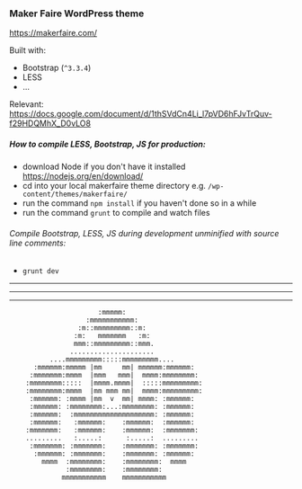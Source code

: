 ### Maker Faire WordPress theme
https://makerfaire.com/

Built with:
- Bootstrap (`^3.3.4`)
- LESS
- ...

Relevant: https://docs.google.com/document/d/1thSVdCn4Li_l7pVD6hFJvTrQuv-f29HDQMhX_D0vLO8

##### How to compile LESS, Bootstrap, JS for production:
- download Node if you don't have it installed https://nodejs.org/en/download/
- cd into your local makerfaire theme directory e.g. `/wp-content/themes/makerfaire/`
- run the command `npm install` if you haven't done so in a while
- run the command `grunt` to compile and watch files

###### Compile Bootstrap, LESS, JS during development unminified with source line comments:
- `grunt dev`


---
---
---

```
                      :mmmmm:                   
                   :mmmmmmmmmmm:                
                 :m::mmmmmmmmm::m:              
                :m:   mmmmmmm   :m:             
                mmm::mmmmmmmmm::mmm.            
               .....................            
          ....mmmmmmmmm:::::mmmmmmmmm....       
      :mmmmmm:mmmmm |mm     mm| mmmmmm:mmmmmm:  
     :mmmmmmm:mmmm  |mmm   mmm|  mmmm:mmmmmmmm: 
    :mmmmmmmm:::::  |mmmm.mmmm|  :::::mmmmmmmmm:
    :mmmmmmmm:mmmm  |mm mmm mm|  mmmm:mmmmmmmmm:
     :mmmmmm: :mmmm |mm  v  mm| mmmm: :mmmmmm:  
     :mmmmmm: :mmmmmmmm:...:mmmmmmmm: :mmmmmm:  
     :mmmmmm:  :mmmmmmmmmmmmmmmmmmmm: :mmmmmm:  
     :mmmmmm:   :mmmmmm:    :mmmmmm:  :mmmmmm:  
    :mmmmmmm:   :mmmmmm:    :mmmmmm:  :mmmmmmm: 
    .........   :.....:      :.....:  ......... 
     :mmmmmmm: :mmmmmmm:    :mmmmmmm: :mmmmmmm: 
      :mmmmmm: :mmmmmmm:    :mmmmmmm: :mmmmmm:  
        mmmm  :mmmmmmmm:    :mmmmmmmm:  mmmm    
              :mmmmmmmm:    :mmmmmmmm:          
             mmmmmmmmmmm    mmmmmmmmmmm         
```
